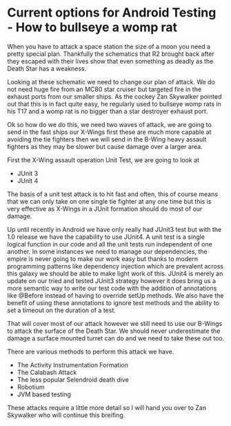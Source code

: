# Current options for Android Testing - How to bullseye a womp rat
When you have to attack a space station the size of a moon you need a pretty special plan.  Thankfully the schematics that R2 brought back after they escaped with their lives show that even something as deadly as the Death Star has a weakness.

Looking at these schematic we need to change our plan of attack.  We do not need huge fire from an MC80 star cruiser but targeted fire in the exhaust ports from our smaller ships.  As the cockey Zan Skywalker pointed out that this is in fact quite easy, he regularly used to bullseye womp rats in his T17 and a womp rat is no bigger than a star destroyer exhaust port.

Ok so how do we do this, we need two waves of attack, we are going to send in the fast ships our X-Wings first these are much more capable at avoiding the tie fighters then we will send in the B-Wing heavy assault fighters as they may be slower but cause damage over a larger area.

First the X-Wing assault operation Unit Test, we are going to look at
* JUnit 3
* JUnit 4

The basis of a unit test attack is to hit fast and often, this of course means that we can only take on one single tie fighter at any one time but this is very effective as X-Wings in a JUnit formation should do most of our damage.

Up until recently in Android we have only really had JUnit3 test but with the 1.0 release we have the capability to use JUnit4.  A unit test is a single logical function in our code and all the unit tests run independent of one another.  In some instances we need to manage our dependencies, the empire is never going to make our work easy but thanks to modern programming patterns like dependency injection which are prevalent across this galaxy we should be able to make light work of this.  JUnit4 is merely an update on our tried and tested JUnit3 strategy however it does bring us a more semantic way to write our test code with the addition of annotations like @Before instead of having to override setUp methods.  We also have the benefit of using these annotations to ignore test methods and the ability to set a timeout on the duration of a test.

That will cover most of our attack however we still need to use our B-Wings to attack the surface of the Death Star.  We should never underestimate the damage a surface mounted turret can do and we need to take these out too.

There are various methods to perform this attack we have.
* The Activity Instrumentation Formation
* The Calabash Attack
* The less popular Selendroid death dive
* Robotium
* JVM based testing

These attacks require a little more detail so I will hand you over to Zan Skywalker who will continue this breifing.
